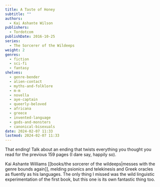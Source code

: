 ```yaml
---
title: A Taste of Honey
subtitle: ""
authors:
  - Kai Ashante Wilson
publishers:
  - Tordotcom
publishDate: 2016-10-25
series:
  - The Sorcerer of the Wildeeps
weight: 2
genres:
  - fiction
  - sci-fi
  - fantasy
shelves:
  - genre-bender
  - alien-contact
  - myths-and-folklore
  - m-m
  - novella
  - aye-captain
  - queerly-beloved
  - africana
  - greece
  - invented-language
  - gods-and-monsters
  - canonical-bisexuals
date: 2024-02-07 11:33
lastmod: 2024-02-07 11:33
---
```

That ending! Talk about an ending that twists everything you thought you read for the previous 159 pages (I dare say, happily so).

Kai Ashante Williams [[books/the sorcerer of the wildeeps|messes with the genre bounds again]], melding psionics and telekinesis and Greek oracles as fluently as his languages. The only thing I missed was the wild linguistic experimentation of the first book, but this one is its own fantastic thing too.